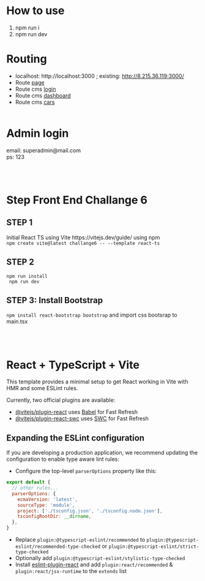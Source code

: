 # How to use
1. npm run i
2. npm run dev
# Routing
- localhost: http://localhost:3000 ; existing:  http://8.215.36.119:3000/
- Route [page](http://localhost:3000)
- Route cms [login](http://localhost:3000/cms/admin-login)
- Route cms [dashboard](http://localhost:3000/cms/dashboard)
- Route cms [cars](http://localhost:3000/cms/dashboard/cars)
<br><br>
<h1> Admin login</h1>
email: superadmin@mail.com <br>
ps: 123

<br><br>

# Step Front End Challange 6
<h2>STEP 1</h2>
Initial React TS using Vite <a>https://vitejs.dev/guide/</a> using npm<br>
<code>npm create vite@latest challange6 -- --template react-ts</code>
<h2>STEP 2</h2>
<code>npm run install <br> npm run dev</code>
<h2>STEP 3: Install Bootstrap</h2>
<code>npm install react-bootstrap bootstrap</code> and import css bootsrap to main.tsx

<br><br>

# React + TypeScript + Vite

This template provides a minimal setup to get React working in Vite with HMR and some ESLint rules.

Currently, two official plugins are available:

- [@vitejs/plugin-react](https://github.com/vitejs/vite-plugin-react/blob/main/packages/plugin-react/README.md) uses [Babel](https://babeljs.io/) for Fast Refresh
- [@vitejs/plugin-react-swc](https://github.com/vitejs/vite-plugin-react-swc) uses [SWC](https://swc.rs/) for Fast Refresh

## Expanding the ESLint configuration

If you are developing a production application, we recommend updating the configuration to enable type aware lint rules:

- Configure the top-level `parserOptions` property like this:

```js
export default {
  // other rules...
  parserOptions: {
    ecmaVersion: 'latest',
    sourceType: 'module',
    project: ['./tsconfig.json', './tsconfig.node.json'],
    tsconfigRootDir: __dirname,
  },
}
```

- Replace `plugin:@typescript-eslint/recommended` to `plugin:@typescript-eslint/recommended-type-checked` or `plugin:@typescript-eslint/strict-type-checked`
- Optionally add `plugin:@typescript-eslint/stylistic-type-checked`
- Install [eslint-plugin-react](https://github.com/jsx-eslint/eslint-plugin-react) and add `plugin:react/recommended` & `plugin:react/jsx-runtime` to the `extends` list
